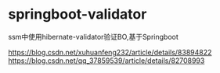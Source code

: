 # springboot-validator
ssm中使用hibernate-validator验证BO,基于Springboot

https://blog.csdn.net/xuhuanfeng232/article/details/83894822
https://blog.csdn.net/qq_37859539/article/details/82708993
